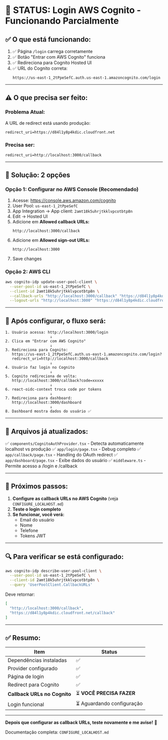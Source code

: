 # 🎉 STATUS: Login AWS Cognito - Funcionando Parcialmente

## ✅ **O que está funcionando:**

1. ✅ Página `/login` carrega corretamente
2. ✅ Botão "Entrar com AWS Cognito" funciona
3. ✅ Redireciona para Cognito Hosted UI
4. ✅ URL do Cognito correta:
   ```
   https://us-east-1_2tPpeSefC.auth.us-east-1.amazoncognito.com/login
   ```

---

## ⚠️ **O que precisa ser feito:**

### **Problema Atual:**
A URL de redirect está usando produção:
```
redirect_uri=https://d84l1y8p4kdic.cloudfront.net
```

### **Precisa ser:**
```
redirect_uri=http://localhost:3000/callback
```

---

## 🔧 **Solução: 2 opções**

### **Opção 1: Configurar no AWS Console (Recomendado)**

1. Acesse: https://console.aws.amazon.com/cognito
2. User Pool: `us-east-1_2tPpeSefC`
3. App Integration → App client: `2amt18k5uhrjtkklvpcotbtp8n`
4. Edit → Hosted UI
5. Adicione em **Allowed callback URLs:**
   ```
   http://localhost:3000/callback
   ```
6. Adicione em **Allowed sign-out URLs:**
   ```
   http://localhost:3000
   ```
7. Save changes

### **Opção 2: AWS CLI**

```bash
aws cognito-idp update-user-pool-client \
  --user-pool-id us-east-1_2tPpeSefC \
  --client-id 2amt18k5uhrjtkklvpcotbtp8n \
  --callback-urls "http://localhost:3000/callback" "https://d84l1y8p4kdic.cloudfront.net/callback" \
  --logout-urls "http://localhost:3000" "https://d84l1y8p4kdic.cloudfront.net"
```

---

## 🧪 **Após configurar, o fluxo será:**

```
1. Usuário acessa: http://localhost:3000/login
                    ↓
2. Clica em "Entrar com AWS Cognito"
                    ↓
3. Redireciona para Cognito:
   https://us-east-1_2tPpeSefC.auth.us-east-1.amazoncognito.com/login?
   redirect_uri=http://localhost:3000/callback
                    ↓
4. Usuário faz login no Cognito
                    ↓
5. Cognito redireciona de volta:
   http://localhost:3000/callback?code=xxxxx
                    ↓
6. react-oidc-context troca code por tokens
                    ↓
7. Redireciona para dashboard:
   http://localhost:3000/dashboard
                    ↓
8. Dashboard mostra dados do usuário ✅
```

---

## 📝 **Arquivos já atualizados:**

✅ `components/CognitoAuthProvider.tsx` - Detecta automaticamente localhost vs produção
✅ `app/login/page.tsx` - Debug completo
✅ `app/callback/page.tsx` - Handling do OAuth redirect
✅ `app/dashboard/page.tsx` - Exibe dados do usuário
✅ `middleware.ts` - Permite acesso a /login e /callback

---

## 🎯 **Próximos passos:**

1. **Configure as callback URLs no AWS Cognito** (veja `CONFIGURE_LOCALHOST.md`)
2. **Teste o login completo**
3. **Se funcionar, você verá:**
   - Email do usuário
   - Nome
   - Telefone
   - Tokens JWT

---

## 🔍 **Para verificar se está configurado:**

```bash
aws cognito-idp describe-user-pool-client \
  --user-pool-id us-east-1_2tPpeSefC \
  --client-id 2amt18k5uhrjtkklvpcotbtp8n \
  --query 'UserPoolClient.CallbackURLs'
```

Deve retornar:
```json
[
  "http://localhost:3000/callback",
  "https://d84l1y8p4kdic.cloudfront.net/callback"
]
```

---

## ✅ **Resumo:**

| Item | Status |
|------|--------|
| Dependências instaladas | ✅ |
| Provider configurado | ✅ |
| Página de login | ✅ |
| Redirect para Cognito | ✅ |
| **Callback URLs no Cognito** | ⏳ **VOCÊ PRECISA FAZER** |
| Login funcional | ⏳ Aguardando configuração |

---

**Depois que configurar as callback URLs, teste novamente e me avise!** 🚀

Documentação completa: `CONFIGURE_LOCALHOST.md`
